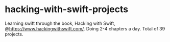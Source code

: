 # hacking-with-swift-projects

Learning swift through the book, Hacking with Swift, @https://www.hackingwithswift.com/. Doing 2-4 chapters a day. Total of 39 projects. 
